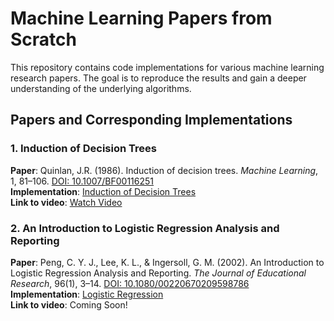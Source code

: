 # Machine Learning Papers from Scratch

This repository contains code implementations for various machine learning research papers. The goal is to reproduce the results and gain a deeper understanding of the underlying algorithms.

## Papers and Corresponding Implementations

### 1. Induction of Decision Trees
**Paper**: Quinlan, J.R. (1986). Induction of decision trees. *Machine Learning*, 1, 81–106. [DOI: 10.1007/BF00116251](https://doi.org/10.1007/BF00116251)  
**Implementation**: [Induction of Decision Trees](https://github.com/cjpaine109/ml-papers/tree/main/Induction%20of%20Decision%20Trees)  
**Link to video**: [Watch Video](https://www.youtube.com/watch?v=n3fM4SzNxuk&t=13s)

### 2. An Introduction to Logistic Regression Analysis and Reporting
**Paper**: Peng, C. Y. J., Lee, K. L., & Ingersoll, G. M. (2002). An Introduction to Logistic Regression Analysis and Reporting. *The Journal of Educational Research*, 96(1), 3–14. [DOI: 10.1080/00220670209598786](https://datajobs.com/data-science-repo/Logistic-Regression-[Peng-et-al].pdf)  
**Implementation**: [Logistic Regression](https://github.com/cjpaine109/ml-papers/tree/main/An%20Introduction%20to%20Logistic%20Regression%20Analysis%20and%20Reporting)  
**Link to video**: Coming Soon!
